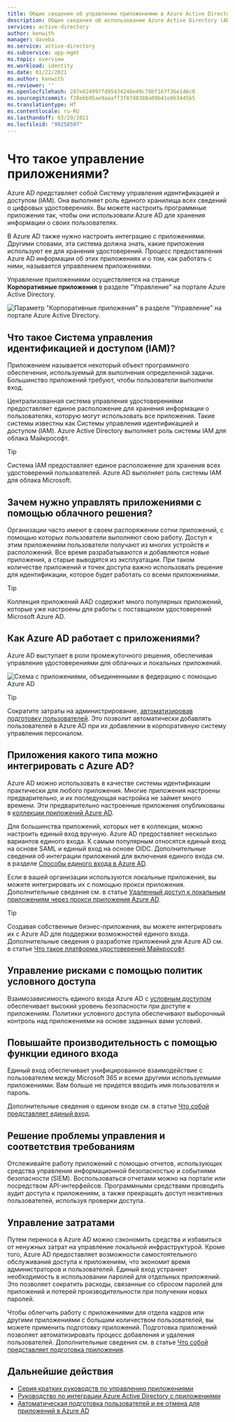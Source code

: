 ```yaml
---
title: Общие сведения об управлении приложениями в Azure Active Directory
description: Общие сведения об использовании Azure Active Directory (AD) в качестве Системы управления идентификацией и доступом (IAM) для облачных и локальных приложений.
services: active-directory
author: kenwith
manager: daveba
ms.service: active-directory
ms.subservice: app-mgmt
ms.topic: overview
ms.workload: identity
ms.date: 01/22/2021
ms.author: kenwith
ms.reviewer: ''
ms.openlocfilehash: 247e824997fd95434246e49c78bf167f36e146c0
ms.sourcegitcommit: f28ebb95ae9aaaff3f87d8388a09b41e0b3445b5
ms.translationtype: HT
ms.contentlocale: ru-RU
ms.lasthandoff: 03/29/2021
ms.locfileid: "99258597"
---
```

# <a name="what-is-application-management"></a>Что такое управление приложениями?

Azure AD представляет собой Систему управления идентификацией и доступом (IAM). Она выполняет роль единого хранилища всех сведений о цифровых удостоверениях. Вы можете настроить программные приложения так, чтобы они использовали Azure AD для хранения информации о своих пользователях. 

В Azure AD также нужно настроить интеграцию с приложениями. Другими словами, эта система должна знать, какие приложения используют ее для хранения удостоверений. Процесс предоставления Azure AD информации об этих приложениях и о том, как работать с ними, называется управлением приложениями.

Управление приложениями осуществляется на странице **Корпоративные приложения** в разделе "Управление" на портале Azure Active Directory.

![Параметр "Корпоративные приложения" в разделе "Управление" на портале Azure Active Directory.](media/what-is-application-management/enterprise-applications-in-nav.png)

## <a name="what-is-an-identity-and-access-management-iam-system"></a>Что такое Система управления идентификацией и доступом (IAM)?
Приложением называется некоторый объект программного обеспечения, используемый для выполнения определенной задачи. Большинство приложений требуют, чтобы пользователи выполнили вход.

Централизованная система управления удостоверениями предоставляет единое расположение для хранения информации о пользователях, которую могут использовать все приложения. Такие системы известны как Системы управления идентификацией и доступом (IAM). Azure Active Directory выполняет роль системы IAM для облака Майкрософт.

>[!TIP]
>Система IAM предоставляет единое расположение для хранения всех удостоверений пользователей. Azure AD выполняет роль системы IAM для облака Microsoft.

## <a name="why-manage-applications-with-a-cloud-solution"></a>Зачем нужно управлять приложениями с помощью облачного решения?

Организации часто имеют в своем распоряжении сотни приложений, с помощью которых пользователи выполняют свою работу. Доступ к этим приложениям пользователи получают из многих устройств и расположений. Все время разрабатываются и добавляются новые приложения, а старые выводятся из эксплуатации. При таком количестве приложений и точек доступа важно использовать решение для идентификации, которое будет работать со всеми приложениями.

>[!TIP]
>Коллекция приложений AAD содержит много популярных приложений, которые уже настроены для работы с поставщиком удостоверений Microsoft Azure AD.

## <a name="how-does-azure-ad-work-with-apps"></a>Как Azure AD работает с приложениями?

Azure AD выступает в роли промежуточного решения, обеспечивая управление удостоверениями для облачных и локальных приложений. 

![Схема с приложениями, объединенными в федерацию с помощью Azure AD](media/what-is-application-management/app-management-overview.png)

>[!TIP]
>Сократите затраты на администрирование, [автоматизировав подготовку пользователей](../app-provisioning/user-provisioning.md). Это позволит автоматически добавлять пользователей в Azure AD при их добавлении в корпоративную систему управления персоналом. 

## <a name="what-types-of-applications-can-i-integrate-with-azure-ad"></a>Приложения какого типа можно интегрировать с Azure AD?

Azure AD можно использовать в качестве системы идентификации практически для любого приложения. Многие приложения настроены предварительно, и их последующая настройка не займет много времени. Эти предварительно настроенные приложения опубликованы в [коллекции приложений Azure AD](/azure/active-directory/saas-apps/). 

Для большинства приложений, которых нет в коллекции, можно настроить единый вход вручную. Azure AD предоставляет несколько вариантов единого входа. К самым популярным относятся единый вход на основе SAML и единый вход на основе OIDC. Дополнительные сведения об интеграции приложений для включения единого входа см. в разделе [Способы единого входа в Azure AD](sso-options.md). 

Если в вашей организации используются локальные приложения, вы можете интегрировать их с помощью прокси приложения. Дополнительные сведения см. в статье [Удаленный доступ к локальным приложениям через прокси приложения Azure AD](application-proxy.md).

>[!TIP]
>Создавая собственные бизнес-приложения, вы можете интегрировать их с Azure AD для поддержки возможностей единого входа. Дополнительные сведения о разработке приложений для Azure AD см. в статье [Что такое платформа удостоверений Майкрософт](..//develop/v2-overview.md).

## <a name="manage-risk-with-conditional-access-policies"></a>Управление рисками с помощью политик условного доступа

Взаимозависимость единого входа Azure AD с [условным доступом](../conditional-access/concept-conditional-access-cloud-apps.md) обеспечивает высокий уровень безопасности при доступе к приложениям. Политики условного доступа обеспечивают выборочный контроль над приложениями на основе заданных вами условий. 

## <a name="improve-productivity-with-single-sign-on"></a>Повышайте производительность с помощью функции единого входа

Единый вход обеспечивает унифицированное взаимодействие с пользователем между Microsoft 365 и всеми другими используемыми приложениями. Вам больше не придется вводить имя пользователя и пароль.

Дополнительные сведения о едином входе см. в статье [Что собой представляет единый вход](what-is-single-sign-on.md).

## <a name="address-governance-and-compliance"></a>Решение проблемы управления и соответствия требованиям

Отслеживайте работу приложений с помощью отчетов, использующих средства управления информационной безопасностью и событиями безопасности (SIEM). Воспользоваться отчетами можно на портале или посредством API-интерфейсов. Программными средствами проводить аудит доступа к приложениям, а также прекращать доступ неактивных пользователей, используя проверки доступа.

## <a name="manage-costs"></a>Управление затратами

Путем переноса в Azure AD можно сэкономить средства и избавиться от ненужных затрат на управление локальной инфраструктурой. Кроме того, Azure AD предоставляет возможности самостоятельного обслуживания доступа к приложениям, что экономит время администраторов и пользователей. Единый вход устраняет необходимость в использовании паролей для отдельных приложений. Это позволяет сократить расходы, связанные со сбросом паролей для приложений и потерей производительности при получении новых паролей.

Чтобы облегчить работу с приложениями для отдела кадров или другими приложениями с большим количеством пользователей, вы можете применить подготовку приложений. Подготовка приложений позволяет автоматизировать процесс добавления и удаления пользователей. Дополнительные сведения см. в статье [Что собой представляет подготовка приложения](../app-provisioning/user-provisioning.md).

## <a name="next-steps"></a>Дальнейшие действия

- [Серия кратких руководств по управлению приложениями](view-applications-portal.md)
- [Руководство по интеграции Azure Active Directory с приложениями](plan-an-application-integration.md)
- [Автоматическая подготовка пользователей и ее отмена для приложений в Azure AD](../app-provisioning/user-provisioning.md)